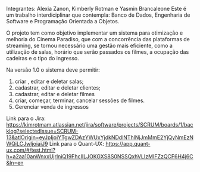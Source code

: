 Integrantes: Alexia Zanon, Kimberly Rotman e Yasmin Brancaleone
Este é um trabalho interdiciplinar que contempla: Banco de Dados, Engenharia de Software e Programação Orientada a Objetos.

O projeto tem como objetivo implementar um sistema para otimização e melhoria do Cinema Paradiso, que com a concorrência das plataformas de streaming, se tornou necessário uma gestão mais eficiente, como a utilização de salas, horário que serão passados os filmes, a ocupação das cadeiras e o tipo do ingresso. 

Na versão 1.0 o sistema deve permitir: 
1. criar , editar e deletar salas;
2. cadastrar, editar e deletar clientes;
3. cadastrar, editar e deletar filmes
4. criar, começar, terminar, cancelar sessões de filmes.
5. Gerenciar venda de ingressos

Link para o Jira: https://kimrotmam.atlassian.net/jira/software/projects/SCRUM/boards/1/backlog?selectedIssue=SCRUM-13&atlOrigin=eyJpIjoiYTgwZDAzYWUxYjdkNDdlNThlNjJmMmE2YjQyNmEzNWQiLCJwIjoiaiJ9
Link para o Quant-UX: https://app.quant-ux.com/#/test.html?h=a2aa10anWnxxUjrlniQ19FhcIILJOKGXS8S0NSSQxhVLIzMIFZzQCF6H4j6C&ln=en
